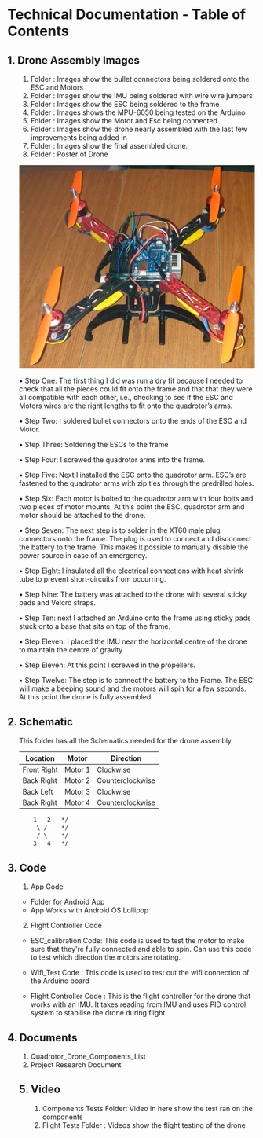 # Technical Documentation - Table of Contents


## 1. Drone Assembly Images

<ol>


1. Folder : Images show the bullet connectors being soldered onto the ESC and Motors
2. Folder : Images show the IMU being soldered with wire wire jumpers
3. Folder : Images show the ESC being soldered to the frame        
4. Folder : Images shows the MPU-6050 being tested on the Arduino 
5. Folder : Images show the Motor and Esc being connected 
6. Folder : Images show the drone nearly assembled with the last few improvements being added in 
7. Folder : Images show the final assembled drone.
8. Folder : Poster of Drone


![](Drone.png)

•    Step One: The first thing I did was run a dry fit because I needed to check that all the pieces could fit onto the frame and that that they were all compatible with each other, i.e., checking to see if the ESC and Motors wires are the right lengths to fit onto the quadrotor’s arms. 

•    Step Two: I soldered bullet connectors onto the ends of the ESC and Motor. 

•    Step Three: Soldering the ESCs to the frame

•    Step Four: I screwed the quadrotor arms into the frame. 

•    Step Five: Next I installed the ESC onto the quadrotor arm. ESC’s are fastened to the quadrotor arms with zip ties through the predrilled holes.

•    Step Six: Each motor is bolted to the quadrotor arm with four bolts and two pieces of motor mounts. At this point the ESC, quadrotor arm and motor should be attached to the drone.

•    Step Seven: The next step is to solder in the XT60 male plug connectors onto the frame. The plug is used to connect and disconnect the battery to the frame. This makes it possible to manually disable the power source in case of an emergency.


•    Step Eight: I insulated all the electrical connections with heat shrink tube to prevent short-circuits from occurring.

•    Step Nine: The battery was attached to the drone with several sticky pads and Velcro straps.

•    Step Ten: next I attached an Arduino onto the frame using sticky pads stuck onto a base that sits on top of the frame.


•    Step Eleven: I placed the IMU near the horizontal centre of the drone to maintain the centre of gravity 

•    Step Eleven: At this point I screwed in the propellers. 

•    Step Twelve: The step is to connect the battery to the Frame. The ESC will make a beeping sound and the motors will spin for a few seconds. At this point the drone is fully assembled. 
</ol>


## 2. Schematic
<ol>
This folder has all the Schematics needed for the drone assembly


| Location      | Motor    | Direction              |
| ------------   | --------- |-------------           |
| Front Right  | Motor 1 | Clockwise            |
| Back Right  | Motor 2 |Counterclockwise |
| Back Left   | Motor 3  | Clockwise            |
| Back Right  | Motor 4 |Counterclockwise |


        1   2   */
         \ /    */
         / \    */
        3   4   */


</ol>

## 3. Code
<ol>


1. App Code
- Folder for Android App
- App Works with Android OS Lollipop

2. Flight Controller Code
- ESC_calibration Code: This code is used to test the motor to make sure that they're fully connected and able to spin. Can use this code to test which direction the motors are rotating. 

- Wifi_Test Code : This code is used to test out the wifi connection of the Arduino board

- Flight Controller Code : This is the flight controller for the drone that works with an IMU. It takes reading from IMU and uses PID control system to stabilise the drone during flight.

</ol>

## 4. Documents 
<ol>

1. Quadrotor_Drone_Components_List
2. Project Research Document

## 5. Video
<ol>

1. Components Tests Folder: Video in here show the test ran on the components
2. Flight Tests Folder : Videos show the flight testing of the drone 

</ol>





